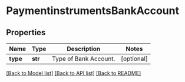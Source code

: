 # PaymentinstrumentsBankAccount

## Properties
Name | Type | Description | Notes
------------ | ------------- | ------------- | -------------
**type** | **str** | Type of Bank Account. | [optional] 

[[Back to Model list]](../README.md#documentation-for-models) [[Back to API list]](../README.md#documentation-for-api-endpoints) [[Back to README]](../README.md)



